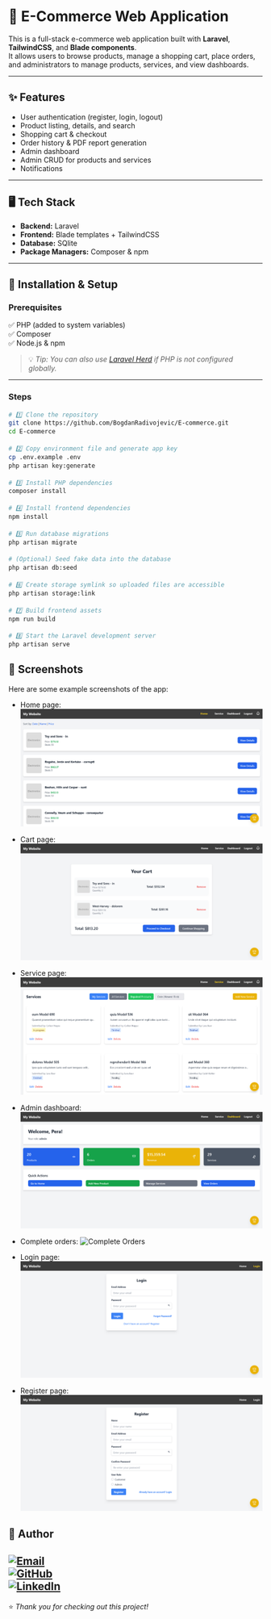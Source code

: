 # 🛒 E-Commerce Web Application

This is a full-stack e-commerce web application built with **Laravel**, **TailwindCSS**, and **Blade components**.  
It allows users to browse products, manage a shopping cart, place orders, and administrators to manage products, services, and view dashboards.

---

## ✨ Features

- User authentication (register, login, logout)
- Product listing, details, and search
- Shopping cart & checkout
- Order history & PDF report generation
- Admin dashboard
- Admin CRUD for products and services
- Notifications

---

## 🖥️ Tech Stack

- **Backend:** Laravel
- **Frontend:** Blade templates + TailwindCSS
- **Database:** SQlite
- **Package Managers:** Composer & npm

---

## 🚀 Installation & Setup

### Prerequisites
✅ PHP (added to system variables)  
✅ Composer  
✅ Node.js & npm  

> 💡 *Tip: You can also use [Laravel Herd](https://herd.laravel.com/) if PHP is not configured globally.*

---

### Steps

```bash
# 1️⃣ Clone the repository
git clone https://github.com/BogdanRadivojevic/E-commerce.git
cd E-commerce

# 2️⃣ Copy environment file and generate app key
cp .env.example .env
php artisan key:generate

# 3️⃣ Install PHP dependencies
composer install

# 4️⃣ Install frontend dependencies
npm install

# 5️⃣ Run database migrations
php artisan migrate

# (Optional) Seed fake data into the database
php artisan db:seed

# 6️⃣ Create storage symlink so uploaded files are accessible
php artisan storage:link

# 7️⃣ Build frontend assets
npm run build

# 8️⃣ Start the Laravel development server
php artisan serve
```

## 📸 Screenshots

Here are some example screenshots of the app:

- Home page:  
  ![Home Page](screenshots/home.png)

- Cart page:  
  ![Cart Page](screenshots/cart.png)

- Service page:  
  ![Service Page](screenshots/services.png)

- Admin dashboard:  
  ![Admin Dashboard](screenshots/dashboard.png)

- Complete orders:
  ![Complete Orders](screenshots/orders.png)

- Login page:  
  ![Login Page](screenshots/login.png)

- Register page:  
  ![Register Page](screenshots/register.png)

## 👤 Author

[![Email](https://img.shields.io/badge/Email-radivojevic.bogdan1@gmail.com-blue?style=for-the-badge&logo=gmail)](mailto:radivojevic.bogdan1@gmail.com)  
[![GitHub](https://img.shields.io/badge/GitHub-BogdanRadivojevic-181717?style=for-the-badge&logo=github)](https://github.com/BogdanRadivojevic)  
[![LinkedIn](https://img.shields.io/badge/LinkedIn-Bogdan%20Radivojevi%C4%87-0077B5?style=for-the-badge&logo=linkedin)](https://www.linkedin.com/in/bogdan-radivojevi%C4%87-4678a6260/)
---

⭐ *Thank you for checking out this project!*
